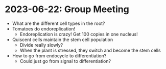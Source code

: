 # 2023-06-22: Group Meeting

* What are the different cell types in the root?
* Tomatoes do endoreplication!
    * Endoreplication is crazy! Get 100 copies in one nucleus!
* Quiscent cells maintain the stem cell population
    * Divide really slowly?
    * When the plant is stressed, they switch and become the stem cells
* How to go from endocycle to differentiation?
    * Could just go from signal to differentiation?